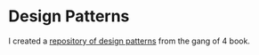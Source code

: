 # Design Patterns
I created a [repository of design patterns](https://github.com/ericlvogt/design-patterns) from the gang of 4 book.